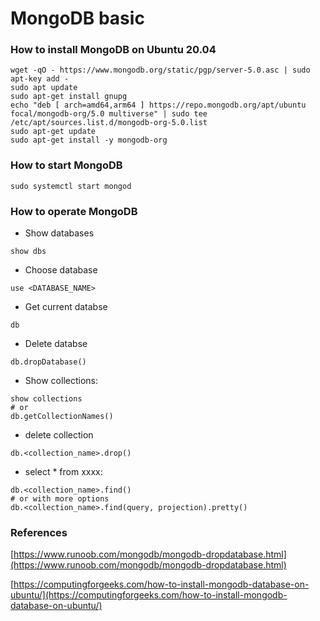 # MongoDB basic

### How to install MongoDB on Ubuntu 20.04

```shell
wget -qO - https://www.mongodb.org/static/pgp/server-5.0.asc | sudo apt-key add -
sudo apt update
sudo apt-get install gnupg
echo "deb [ arch=amd64,arm64 ] https://repo.mongodb.org/apt/ubuntu focal/mongodb-org/5.0 multiverse" | sudo tee /etc/apt/sources.list.d/mongodb-org-5.0.list
sudo apt-get update
sudo apt-get install -y mongodb-org
```

### How to start MongoDB

```shell
sudo systemctl start mongod
```

### How to operate MongoDB

* Show databases

```mongodb
show dbs
```

* Choose database

```mongodb
use <DATABASE_NAME>
```

* Get current databse

```mongodb
db
```

* Delete databse

```mongodb
db.dropDatabase()
```

* Show collections:

```mongodb
show collections
# or
db.getCollectionNames()
```

* delete collection

```mongodb
db.<collection_name>.drop()
```

* select \* from xxxx:

```mongodb
db.<collection_name>.find()
# or with more options
db.<collection_name>.find(query, projection).pretty()
```

### References

[https://www.runoob.com/mongodb/mongodb-dropdatabase.html](https://www.runoob.com/mongodb/mongodb-dropdatabase.html)

[https://computingforgeeks.com/how-to-install-mongodb-database-on-ubuntu/](https://computingforgeeks.com/how-to-install-mongodb-database-on-ubuntu/)
